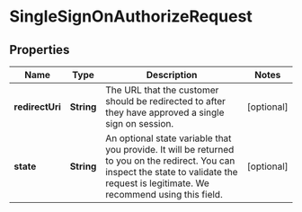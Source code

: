 

# SingleSignOnAuthorizeRequest


## Properties

| Name | Type | Description | Notes |
|------------ | ------------- | ------------- | -------------|
|**redirectUri** | **String** | The URL that the customer should be redirected to after they have approved a single sign on session. |  [optional] |
|**state** | **String** | An optional state variable that you provide.  It will be returned to you on the redirect.  You can inspect the state to validate the request is legitimate.  We recommend using this field. |  [optional] |




